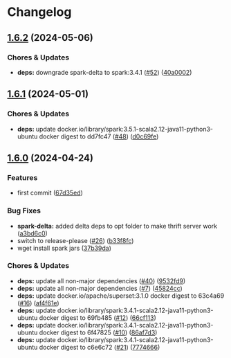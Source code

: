 # Changelog

## [1.6.2](https://github.com/miracum/util-images/compare/spark-delta-v1.6.1...spark-delta-v1.6.2) (2024-05-06)


### Chores & Updates

* **deps:** downgrade spark-delta to spark:3.4.1 ([#52](https://github.com/miracum/util-images/issues/52)) ([40a0002](https://github.com/miracum/util-images/commit/40a0002224073c22a0e06d53c95821d6d824e141))

## [1.6.1](https://github.com/miracum/util-images/compare/spark-delta-v1.6.0...spark-delta-v1.6.1) (2024-05-01)


### Chores & Updates

* **deps:** update docker.io/library/spark:3.5.1-scala2.12-java11-python3-ubuntu docker digest to dd7fc47 ([#48](https://github.com/miracum/util-images/issues/48)) ([d0c69fe](https://github.com/miracum/util-images/commit/d0c69feca5d507caab10737f6c16ecbd3d0dfe0a))

## [1.6.0](https://github.com/miracum/util-images/compare/spark-delta-v1.5.2...spark-delta-v1.6.0) (2024-04-24)


### Features

* first commit ([67d35ed](https://github.com/miracum/util-images/commit/67d35eda3161a81101a7dae0a4709a64863b04d7))


### Bug Fixes

* **spark-delta:** added delta deps to opt folder to make thrift server work ([a3bd6c0](https://github.com/miracum/util-images/commit/a3bd6c02f0d82f460edb2cf21d7d0440b2676553))
* switch to release-please ([#26](https://github.com/miracum/util-images/issues/26)) ([b33f8fc](https://github.com/miracum/util-images/commit/b33f8fc20e99216e7242e47102ef36830ce9cbbc))
* wget install spark jars ([37b39da](https://github.com/miracum/util-images/commit/37b39daaa11260c014b51682c3f7a2fe8a4e8791))


### Chores & Updates

* **deps:** update all non-major dependencies ([#40](https://github.com/miracum/util-images/issues/40)) ([9532fd9](https://github.com/miracum/util-images/commit/9532fd96759994d85f3c023a3673045f1a1426b1))
* **deps:** update all non-major dependencies ([#7](https://github.com/miracum/util-images/issues/7)) ([45824cc](https://github.com/miracum/util-images/commit/45824ccdd422ac5c6ee17eacf564b15412219c9a))
* **deps:** update docker.io/apache/superset:3.1.0 docker digest to 63c4a69 ([#16](https://github.com/miracum/util-images/issues/16)) ([af4f61e](https://github.com/miracum/util-images/commit/af4f61e3ed44f35a0e4c0878b633e0cf3402512b))
* **deps:** update docker.io/library/spark:3.4.1-scala2.12-java11-python3-ubuntu docker digest to 69fb485 ([#12](https://github.com/miracum/util-images/issues/12)) ([66cf113](https://github.com/miracum/util-images/commit/66cf113652d8cb395f6254987ac6fa0b1bd3e25d))
* **deps:** update docker.io/library/spark:3.4.1-scala2.12-java11-python3-ubuntu docker digest to 6f47825 ([#10](https://github.com/miracum/util-images/issues/10)) ([86af7d3](https://github.com/miracum/util-images/commit/86af7d340689e7053cdac4aff412ba117a9afca5))
* **deps:** update docker.io/library/spark:3.4.1-scala2.12-java11-python3-ubuntu docker digest to c6e6c72 ([#21](https://github.com/miracum/util-images/issues/21)) ([7774666](https://github.com/miracum/util-images/commit/777466673a5bfbe595d1ccb9cd3505df708d16d4))
